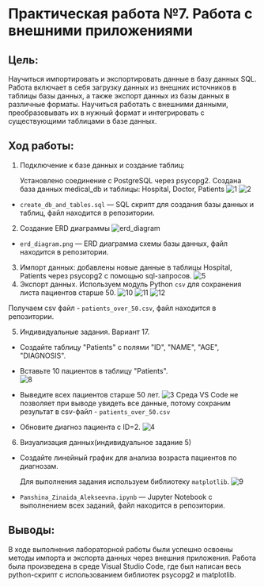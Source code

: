 # Практическая работа №7. Работа с внешними приложениями
## Цель:
Научиться импортировать и экспортировать данные в базу данных SQL. Работа включает в себя загрузку данных из внешних источников в таблицы базы данных, а также экспорт данных из базы данных в различные форматы. Научиться работать с внешними данными, преобразовывать их в нужный формат и интегрировать с существующими таблицами в базе данных.

## Ход работы:
1. Подключение к базе данных и создание таблиц:

   Установлено соединение с PostgreSQL через psycopg2.
   Создана база данных medical_db и таблицы: Hospital, Doctor, Patients
![1](https://github.com/user-attachments/assets/f5ea485c-5442-492b-a3bd-5c379aca4d02)
![2](https://github.com/user-attachments/assets/91073c8b-a041-4730-9859-f9155552ae03)
- `create_db_and_tables.sql` — SQL скрипт для создания базы данных и таблиц, файл находится в репозитории.
2. Создание ERD диаграммы
  ![erd_diagram](https://github.com/user-attachments/assets/40a68eb2-6cfd-422d-92ee-3aa2980f2dc8)
- `erd_diagram.png` — ERD диаграмма схемы базы данных, файл находится в репозитории.
3. Импорт данных: добавлены новые данные в таблицы Hospital, Patients через psycopg2 с помощью sql-запросов.
![5](https://github.com/user-attachments/assets/297bc501-925e-4c07-ae52-9bb9e6e618af)
4. Экспорт данных. Используем модуль Python `csv` для сохранения листа пациентов старше 50.
![10](https://github.com/user-attachments/assets/c684e684-47cc-4e21-b874-5e6e9d983b0b)
![11](https://github.com/user-attachments/assets/468daf02-6808-4a76-9b3e-e5d44e435ca1)
![12](https://github.com/user-attachments/assets/a8352c11-fc23-443b-ae4e-6c922562ec85)

Получаем csv файл - `patients_over_50.csv`, файл находится в репозитории.

5. Индивидуальные задания. Вариант 17.
  - Создайте таблицу "Patients" с полями "ID", "NAME", "AGE", "DIAGNOSIS".
  - Вставьте 10 пациентов в таблицу "Patients".                                                                              
![8](https://github.com/user-attachments/assets/5d802330-3926-4454-b1e0-d1f15ae1e3e3)

  - Выведите всех пациентов старше 50 лет.
![3](https://github.com/user-attachments/assets/29dcee6e-27a7-4f1c-a81d-7021a80a884a)
Среда VS Code не позволяет при выводе увидеть все данные, потому сохраним результат в csv-файл - `patients_over_50.csv`
  - Обновите диагноз пациента с ID=2.
![4](https://github.com/user-attachments/assets/e7b1038f-da61-41a6-8b4d-e118b2b215c6)
6. Визуализация данных(индивидуальное задание 5)
  - Создайте линейный график для анализа возраста пациентов по диагнозам.

     Для выполнения задания используем библиотеку `matplotlib`.
![9](https://github.com/user-attachments/assets/04f66ab3-37c7-4df1-9875-8cb1f194bb7f)
- `Panshina_Zinaida_Alekseevna.ipynb` — Jupyter Notebook с выполнением всех заданий, файл находится в репозитории.
## Выводы:
В ходе выполнения лабораторной работы были успешно освоены методы импорта и экспорта данных через внешния приложения. Работа была произведена в среде Visual Studio Code, где был написан весь python-скрипт с использованием библиотек psycopg2 и matplotlib.

